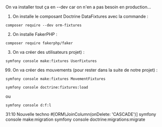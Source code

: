 On va installer tout ça en --dev car on n'en a pas besoin en production...

1. On installe le composant Doctrine DataFixtures avec la commande :
``` 
composer require --dev orm-fixtures
```

2. On installe FakerPHP :
``` 
composer require fakerphp/faker
```
3. On va créer des utilisateurs projet) :

``` 
symfony console make:fixtures UserFixtures
```




99. On va créer des mouvements (pour rester dans la suite de notre projet) :

``` 
symfony console make:fixtures MovementFixtures
```





``` 
symfony console doctrine:fixtures:load
```
ou
``` 
symfony console d:f:l
```

31:10 Nouvelle techno
#[ORM\JoinColumn(onDelete: 'CASCADE')]
symfony console make:migration
symfony console doctrine:migrations:migrate
